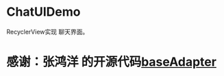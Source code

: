 # ChatUIDemo
RecyclerView实现 聊天界面。

# 感谢：张鸿洋 的开源代码[baseAdapter](https://github.com/hongyangAndroid/baseAdapter)



